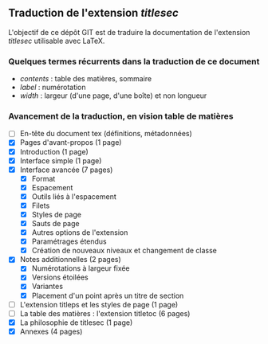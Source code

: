## Traduction de l'extension *titlesec*

L'objectif de ce dépôt GIT est de traduire la documentation de l'extension *titlesec* utilisable avec LaTeX.

### Quelques termes récurrents dans la traduction de ce document
- *contents* : table des matières, sommaire
- *label* : numérotation
- *width* : largeur (d'une page, d'une boîte) et non longueur

### Avancement de la traduction, en vision table de matières
- [ ] En-tête du document tex (définitions, métadonnées)
- [x] Pages d'avant-propos (1 page)
- [x] Introduction (1 page)
- [x] Interface simple (1 page)
- [x] Interface avancée (7 pages)
  - [x] Format
  - [x] Espacement
  - [x] Outils liés à l'espacement
  - [x] Filets
  - [x] Styles de page
  - [x] Sauts de page
  - [x] Autres options de l'extension
  - [x] Paramétrages étendus
  - [x] Création de nouveaux niveaux et changement de classe
- [x] Notes additionnelles (2 pages)
  - [x] Numérotations à largeur fixée
  - [x] Versions étoilées
  - [x] Variantes
  - [x] Placement d'un point après un titre de section
- [ ] L'extension titleps et les styles de page (1 page)
- [ ] La table des matières : l'extension titletoc (6 pages)
- [x] La philosophie de titlesec (1 page)
- [x] Annexes (4 pages)
